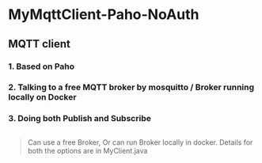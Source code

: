 # MyMqttClient-Paho-NoAuth

## MQTT client 
### 1. Based on Paho
### 2. Talking to a free MQTT broker by mosquitto / Broker running locally on Docker
### 3. Doing both Publish and Subscribe
##
> Can use a free Broker, 
> Or can run Broker locally in docker.
>Details for both the options are in MyClient.java
